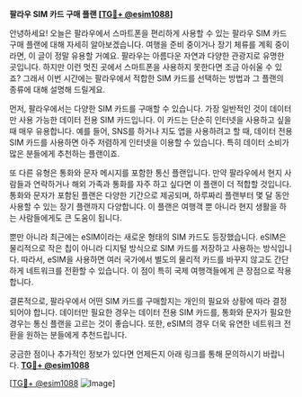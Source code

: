 **팔라우 SIM 카드 구매 플랜 [[TG💪+ @esim1088](https://t.me/s/esim1088)]**

안녕하세요! 오늘은 팔라우에서 스마트폰을 편리하게 사용할 수 있는 팔라우 SIM 카드 구매 플랜에 대해 자세히 알아보겠습니다. 여행을 준비 중이거나 장기 체류를 계획 중이라면, 이 글이 정말 유용할 거예요. 팔라우는 아름다운 자연과 다양한 관광지로 유명한 곳입니다. 하지만 이런 멋진 곳에서 스마트폰을 사용하지 못한다면 조금 아쉬울 수 있죠? 그래서 이번 시간에는 팔라우에서 적합한 SIM 카드를 선택하는 방법과 그 플랜의 종류에 대해 설명해 드릴게요.

먼저, 팔라우에서는 다양한 SIM 카드를 구매할 수 있습니다. 가장 일반적인 것이 데이터만 사용 가능한 데이터 전용 SIM 카드입니다. 이 카드는 단순히 인터넷을 사용하고 싶을 때 매우 유용합니다. 예를 들어, SNS를 하거나 지도 앱을 사용하려고 할 때, 데이터 전용 SIM 카드를 사용하면 아주 저렴하게 인터넷을 이용할 수 있습니다. 특히 데이터 소비가 많은 분들에게 추천하는 플랜이죠.

또 다른 유형은 통화와 문자 메시지를 포함한 통신 플랜입니다. 만약 팔라우에서 현지 사람들과 연락하거나 해외 가족과 통화를 자주 하고 싶다면 이 플랜이 더 적합할 것입니다. 통화와 문자가 포함된 플랜은 다양한 기간으로 제공되며, 하루짜리 플랜부터 몇 달 동안 사용할 수 있는 장기 플랜까지 다양합니다. 이 플랜은 여행객 뿐 아니라 현지 생활을 하는 사람들에게도 큰 도움이 됩니다.

뿐만 아니라 최근에는 eSIM이라는 새로운 형태의 SIM 카드도 등장했습니다. eSIM은 물리적으로 작은 칩이 아니라 디지털 방식으로 SIM 카드를 저장하고 사용하는 방식입니다. 따라서, eSIM을 사용하면 여러 국가에서 별도의 물리적 카드를 바꾸지 않고도 간단하게 네트워크를 전환할 수 있습니다. 이 점이 특히 국제 여행객들에게 큰 장점으로 작용합니다.

결론적으로, 팔라우에서 어떤 SIM 카드를 구매할지는 개인의 필요와 상황에 따라 결정되어야 합니다. 데이터만 필요한 경우는 데이터 전용 SIM 카드를, 통화와 문자가 필요한 경우는 통신 플랜을 고르는 것이 좋습니다. 또한, eSIM의 경우 더욱 유연한 네트워크 전환을 원하는 분들에게 추천드립니다.

궁금한 점이나 추가적인 정보가 있다면 언제든지 아래 링크를 통해 문의하시기 바랍니다. **[TG💪+ @esim1088](https://t.me/s/esim1088)**

[[TG💪+ @esim1088](https://t.me/s/esim1088) ![Image](https://i.postimg.cc/Y0z9fWf4/image.png)]